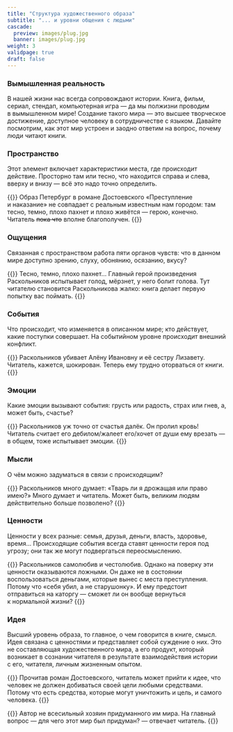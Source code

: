 ```yaml
---
title: "Структура художественного образа"
subtitle: "... и уровни общения с людьми"
cascade:
  preview: images/plug.jpg
  banner: images/plug.jpg
weight: 3
validpage: true
draft: false
---
```


### Вымышленная реальность

В&nbsp;нашей жизни нас всегда сопровождают истории. Книга, фильм, сериал, стендап, компьютерная игра&nbsp;&mdash; да&nbsp;мы&nbsp;полжизни проводим в&nbsp;вымышленном мире! Создание такого мира&nbsp;&mdash; это высшее творческое достижение, доступное человеку в&nbsp;сотрудничестве с&nbsp;языком. Давайте посмотрим, как этот мир устроен и&nbsp;заодно ответим на&nbsp;вопрос, почему люди читают книги.

### Пространство

Этот элемент включает характеристики места, где происходит действие. Просторно там или тесно, что находится справа и&nbsp;слева, вверху и&nbsp;внизу&nbsp;&mdash; всё это надо точно определить.

{{<block example>}}
Образ Петербург в&nbsp;романе Достоевского &laquo;Преступление и&nbsp;наказание&raquo; не&nbsp;совпадает с&nbsp;реальным известным нам городом: там тесно, темно, плохо пахнет и&nbsp;плохо живётся&nbsp;&mdash; герою, конечно. Читатель ~~пока что~~ вполне благополучен.
{{</block>}}

### Ощущения

Связанная с&nbsp;пространством работа пяти органов чувств: что в&nbsp;данном мире доступно зрению, слуху, обонянию, осязанию, вкусу?

{{<block example>}}
Тесно, темно, плохо пахнет... Главный герой произведения Раскольников испытывает голод, мёрзнет, у&nbsp;него болит голова. Тут читателю становится Раскольникова жалко: книга делает первую попытку вас поймать.
{{</block>}}

### События

Что происходит, что изменяется в&nbsp;описанном мире; кто действует, какие поступки совершает. На&nbsp;событийном уровне происходит внешний конфликт.

{{<block example>}}
Раскольников убивает Алёну Ивановну и&nbsp;её&nbsp;сестру Лизавету. Читатель, кажется, шокирован. Теперь ему трудно оторваться от&nbsp;книги.
{{</block>}}

### Эмоции

Какие эмоции вызывают события: грусть или радость, страх или гнев, а, может быть, счастье?

{{<block example>}}
Раскольников уж&nbsp;точно от&nbsp;счастья далёк. Он&nbsp;пролил кровь! Читатель считает его дебилом/жалеет его/хочет от&nbsp;души ему врезать&nbsp;&mdash; в&nbsp;общем, тоже испытывает эмоции.
{{</block>}}

### Мысли

О&nbsp;чём можно задуматься в&nbsp;связи с&nbsp;происходящим?

{{<block example>}}
Раскольников много думает: &laquo;Тварь&nbsp;ли я&nbsp;дрожащая или право имею?&raquo; Много думает и&nbsp;читатель. Может быть, великим людям действительно больше позволено?
{{</block>}}

### Ценности

Ценности у&nbsp;всех разные: семья, друзья, деньги, власть, здоровье, время... Происходящие события всегда ставят ценности героя под угрозу; они так&nbsp;же могут подвергаться переосмыслению.

{{<block example>}}
Раскольников самолюбив и&nbsp;честолюбив. Однако на&nbsp;поверку эти ценности оказываются ложными. Он&nbsp;даже не&nbsp;в&nbsp;состоянии воспользоваться деньгами, которые вынес с&nbsp;места преступления. Потому что &laquo;себя убил, а&nbsp;не&nbsp;старушонку&raquo;. И&nbsp;ему предстоит отправиться на&nbsp;каторгу&nbsp;&mdash; сможет&nbsp;ли он&nbsp;вообще вернуться к&nbsp;нормальной жизни?
{{</block>}}

### Идея

Высший уровень образа, то&nbsp;главное, о&nbsp;чем говорится в&nbsp;книге, смысл. Идея связана с&nbsp;ценностями и&nbsp;представляет собой суждение о&nbsp;них. Это не&nbsp;составляющая художественного мира, а&nbsp;его продукт, который возникает в&nbsp;сознании читателя в&nbsp;результате взаимодействия истории с&nbsp;его, читателя, личным жизненным опытом.

{{<block example>}}
Прочитав роман Достоевского, читатель может прийти к&nbsp;идее, что человек не&nbsp;должен добиваться своей цели любыми средствами. Потому что есть средства, которые могут уничтожить и&nbsp;цель, и&nbsp;самого человека.
{{</block>}}

{{<block summary>}}
Автор не&nbsp;всесильный хозяин придуманного им&nbsp;мира. На&nbsp;главный вопрос&nbsp;&mdash; для чего этот мир был придуман? &mdash;&nbsp;отвечает читатель.
{{</block>}}
